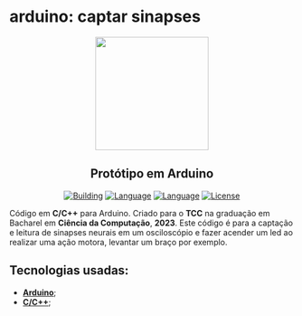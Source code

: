 # arduino: captar sinapses
<p align="center"><a href="https://getteli.github.io/aia/" target="_blank"><img src="https://www.unicarioca.edu.br/sites/default/files/marca.png" width="200"></a></p>

<h2 align="center">
    <b>Protótipo em Arduino</b>
</h2>

<p align="center">
    <a href="#"><img src="https://img.shields.io/badge/building-%20-%23ff0000" alt="Building"></a>
    <a href="#"><img src="https://img.shields.io/badge/language-C-blue" alt="Language"></a>
  <a href="#"><img src="https://img.shields.io/badge/language-C++-blue" alt="Language"></a>
    <a href="#"><img src="https://img.shields.io/badge/license-MIT-green" alt="License"></a>
</p>

<p>
Código em <b>C/C++</b> para Arduino. Criado para o <b>TCC</b> na graduação em Bacharel em <b>Ciência da Computação</b>, <b>2023</b>.  Este código é para a captação e leitura de sinapses neurais em um osciloscópio e fazer acender um led ao realizar uma ação motora, levantar um braço por exemplo.
</p>

## Tecnologias usadas:
- **[Arduino](https://www.arduino.cc/)**;
- **[C/C++](https://learn.microsoft.com/pt-br/cpp/cpp)**;
